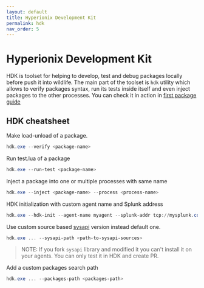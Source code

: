```yaml
---
layout: default
title: Hyperionix Development Kit
permalink: hdk
nav_order: 5
---
```


# Hyperionix Development Kit
HDK is toolset for helping to develop, test and debug packages locally before push it into wildlife. The main part of the toolset is `hdk` utility which allows to verify packages syntax, run its tests inside itself and even inject packages to the other processes. You can check it in action in [first package guide](guide)

## HDK cheatsheet
Make load-unload of a package. 
```powershell
hdk.exe --verify <package-name>
```

Run test.lua of a package
```powershell
hdk.exe --run-test <package-name>
```

Inject a package into one or multiple processes with same name
```powershell
hdk.exe --inject <package-name> --process <process-name>
```

HDK initialization with custom agent name and Splunk address
```powershell
hdk.exe --hdk-init --agent-name myagent --splunk-addr tcp://mysplunk.com:9997
```

Use custom source based [sysapi](api#sysapi) version instead default one.
```powershell
hdk.exe ... --sysapi-path <path-to-sysapi-sources>
```
> NOTE: If you fork `sysapi` library and modified it you can't install it on your agents. You can only test it in HDK and create PR.

Add a custom packages search path
```powershell
hdk.exe ... --packages-path <packages-path>
```